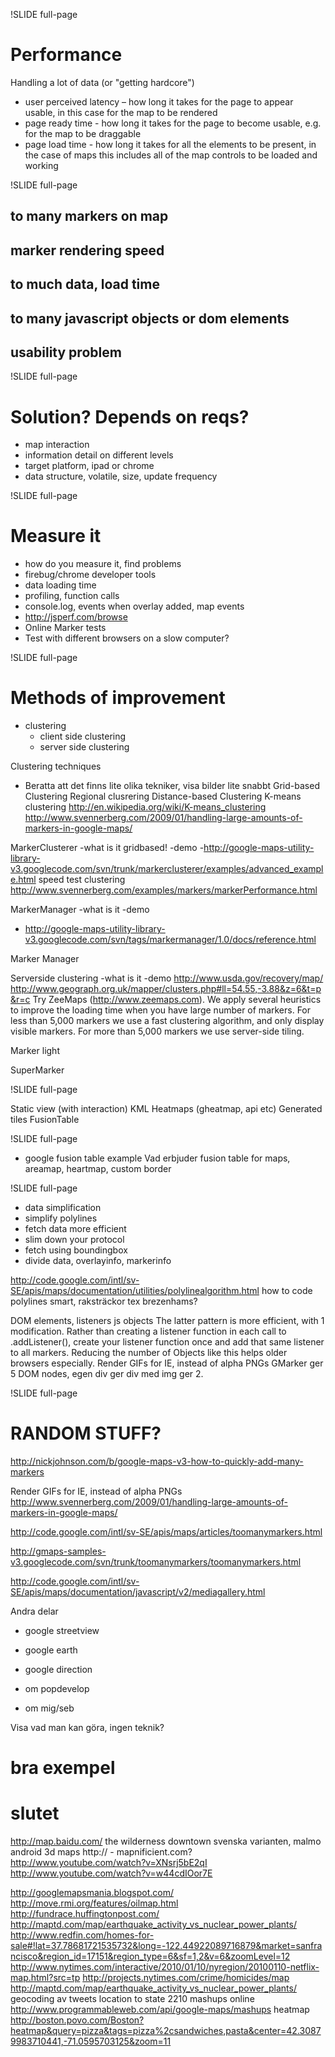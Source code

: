 !SLIDE full-page
# Performance #
Handling a lot of data (or "getting hardcore")

* user perceived latency – how long it takes for the page to appear usable, in
this case for the map to be rendered
* page ready time - how long it takes for the page to become usable, e.g. for
the map to be draggable
* page load time - how long it takes for all the elements to be present, in the
case of maps this includes all of the map controls to be loaded and working

!SLIDE full-page

## to many markers on map

## marker rendering speed

## to much data, load time

## to many javascript objects or dom elements

## usability problem

!SLIDE full-page

# Solution? Depends on reqs?
* map interaction
* information detail on different levels
* target platform, ipad or chrome
* data structure, volatile, size, update frequency

!SLIDE full-page

# Measure it
* how do you measure it, find problems
 * firebug/chrome developer tools
  * data loading time
  * profiling, function calls
  * console.log, events when overlay added, map events
 * http://jsperf.com/browse
 * Online Marker tests
 * Test with different browsers on a slow computer?

!SLIDE full-page

# Methods of improvement

* clustering
  * client side clustering
  * server side clustering

Clustering techniques
- Beratta att det finns lite olika tekniker, visa bilder lite snabbt
Grid-based Clustering
Regional clusrering
Distance-based Clustering
K-means clustering
http://en.wikipedia.org/wiki/K-means_clustering
http://www.svennerberg.com/2009/01/handling-large-amounts-of-markers-in-google-maps/

MarkerClusterer
-what is it
gridbased!
-demo
-http://google-maps-utility-library-v3.googlecode.com/svn/trunk/markerclusterer/examples/advanced_example.html
speed test clustering
http://www.svennerberg.com/examples/markers/markerPerformance.html

MarkerManager
-what is it
-demo
- http://google-maps-utility-library-v3.googlecode.com/svn/tags/markermanager/1.0/docs/reference.html

Marker Manager

Serverside clustering
-what is it
-demo
http://www.usda.gov/recovery/map/
http://www.geograph.org.uk/mapper/clusters.php#ll=54.55,-3.88&z=6&t=p&r=c
Try ZeeMaps (http://www.zeemaps.com). We apply several heuristics to improve
the loading time when you have large number of markers. For less than 5,000
markers we use a fast clustering algorithm, and only display visible markers.
For more than 5,000 markers we use server-side tiling.

Marker light

SuperMarker

!SLIDE full-page

Static view (with interaction)
KML
Heatmaps (gheatmap, api etc)
Generated tiles
FusionTable

!SLIDE full-page

* google fusion table example
Vad erbjuder fusion table for maps, areamap, heartmap, custom border

!SLIDE full-page

* data simplification
* simplify polylines
* fetch data more efficient
 * slim down your protocol
 * fetch using boundingbox
 * divide data, overlayinfo, markerinfo

http://code.google.com/intl/sv-SE/apis/maps/documentation/utilities/polylinealgorithm.html
how to code polylines smart, raksträckor tex brezenhams?

DOM elements, listeners js objects 
The latter pattern is more efficient, with 1 modification.  Rather than
creating a listener function in each call to .addListener(), create your
listener function once and add that same listener to all markers.  Reducing
the number of Objects like this helps older browsers especially.
Render GIFs for IE, instead of alpha PNGs
GMarker ger 5 DOM nodes, egen div ger div med img ger 2.

!SLIDE full-page

# RANDOM STUFF?

http://nickjohnson.com/b/google-maps-v3-how-to-quickly-add-many-markers

Render GIFs for IE, instead of alpha PNGs
http://www.svennerberg.com/2009/01/handling-large-amounts-of-markers-in-google-maps/

http://code.google.com/intl/sv-SE/apis/maps/articles/toomanymarkers.html

http://gmaps-samples-v3.googlecode.com/svn/trunk/toomanymarkers/toomanymarkers.html

http://code.google.com/intl/sv-SE/apis/maps/documentation/javascript/v2/mediagallery.html

Andra delar
 - google streetview
 - google earth
 - google direction

 - om popdevelop
 - om mig/seb

Visa vad man kan göra, ingen teknik?

# bra exempel

# slutet

http://map.baidu.com/
the wilderness downtown
svenska varianten, malmo
 android 3d maps
http:// - mapnificient.com?
http://www.youtube.com/watch?v=XNsrj5bE2qI
http://www.youtube.com/watch?v=w44cdIOor7E

http://googlemapsmania.blogspot.com/
http://move.rmi.org/features/oilmap.html
http://fundrace.huffingtonpost.com/
http://maptd.com/map/earthquake_activity_vs_nuclear_power_plants/
http://www.redfin.com/homes-for-sale#!lat=37.78681721535732&long=-122.44922089716879&market=sanfrancisco&region_id=17151&region_type=6&sf=1,2&v=6&zoomLevel=12
http://www.nytimes.com/interactive/2010/01/10/nyregion/20100110-netflix-map.html?src=tp
http://projects.nytimes.com/crime/homicides/map
http://maptd.com/map/earthquake_activity_vs_nuclear_power_plants/
geocoding av tweets location to state
2210 mashups online
http://www.programmableweb.com/api/google-maps/mashups
heatmap
http://boston.povo.com/Boston?heatmap&query=pizza&tags=pizza%2csandwiches,pasta&center=42.30879983710441,-71.0595703125&zoom=11

